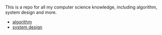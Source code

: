 This is a repo for all my computer science knowledge, including algorithm, system design and more.

* [algorithm](./algorithm)
* [system design](./systemDesign)